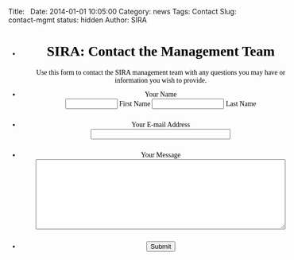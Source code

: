 Title: &nbsp;
Date: 2014-01-01 10:05:00
Category: news
Tags: Contact
Slug: contact-mgmt
status: hidden
Author: SIRA

<center>
  <script src="https://d2g9qbzl5h49rh.cloudfront.net/static/prototype.forms.js" type="text/javascript"></script>
  <script src="https://d2g9qbzl5h49rh.cloudfront.net/static/jotform.forms.js?3.2.6944" type="text/javascript"></script>
  <script type="text/javascript">
     JotForm.init(function(){
        setTimeout(function() {
            $('input_16').hint('ex: myname@example.com');
         }, 20);
        JotForm.onSubmissionError="jumpToSubmit";
     });
  </script>
  <link href="https://d2g9qbzl5h49rh.cloudfront.net/static/formCss.css?3.2.6944" rel="stylesheet" type="text/css" />
  <link type="text/css" rel="stylesheet" href="https://d2g9qbzl5h49rh.cloudfront.net/css/styles/nova.css?3.2.6944" />
  <link type="text/css" media="print" rel="stylesheet" href="https://d2g9qbzl5h49rh.cloudfront.net/css/printForm.css?3.2.6944" />
  <style type="text/css">
      .form-label-left{
          width:150px !important;
      }
      .form-line{
          padding-top:12px;
          padding-bottom:12px;
      }
      .form-label-right{
          width:150px !important;
      }
      .form-all{
          width:590px;
          color:Black !important;
          font-family:'Lucida Grande',' Lucida Sans Unicode',' Lucida Sans',' Verdana',' Tahoma',' sans-serif';
          font-size:14px;
      }
  </style>

  <form class="jotform-form" action="https://submit.jotform.us/submit/51214878396162/" method="post" name="form_51214878396162" id="51214878396162" accept-charset="utf-8">
    <input type="hidden" name="formID" value="51214878396162" />
    <div class="form-all">
      <ul class="form-section page-section">
        <li id="cid_18" class="form-input-wide" data-type="control_head">
          <div class="form-header-group">
            <div class="header-text httal htvam">
              <h1 id="header_18" class="form-header">
                SIRA: Contact the Management Team
              </h1>
              <div id="subHeader_18" class="form-subHeader">
                Use this form to contact the SIRA management team with any questions you may have or information you wish to provide.
              </div>
            </div>
          </div>
        </li>
        <li class="form-line" data-type="control_fullname" id="id_15">
          <label class="form-label form-label-top form-label-auto" id="label_15" for="input_15"> Your Name </label>
          <div id="cid_15" class="form-input-wide jf-required">
            <span class="form-sub-label-container" style="vertical-align: top">
              <input class="form-textbox" type="text" size="10" name="q15_yourName[first]" id="first_15" />
              <label class="form-sub-label" for="first_15" id="sublabel_first" style="min-height: 13px;"> First Name </label>
            </span>
            <span class="form-sub-label-container" style="vertical-align: top">
              <input class="form-textbox" type="text" size="15" name="q15_yourName[last]" id="last_15" />
              <label class="form-sub-label" for="last_15" id="sublabel_last" style="min-height: 13px;"> Last Name </label>
            </span>
          </div>
        </li>
        <li class="form-line" data-type="control_email" id="id_16">
          <label class="form-label form-label-top form-label-auto" id="label_16" for="input_16"> Your E-mail Address </label>
          <div id="cid_16" class="form-input-wide jf-required">
            <input type="email" class=" form-textbox validate[Email]" id="input_16" name="q16_yourEmail16" size="32" value="" />
          </div>
        </li>
        <li class="form-line" data-type="control_textarea" id="id_17">
          <label class="form-label form-label-top form-label-auto" id="label_17" for="input_17"> Your Message </label>
          <div id="cid_17" class="form-input-wide jf-required">
            <textarea id="input_17" class="form-textarea" name="q17_yourMessage" cols="60" rows="9"></textarea>
          </div>
        </li>
        <li class="form-line" data-type="control_button" id="id_14">
          <div id="cid_14" class="form-input-wide">
            <div style="text-align:center" class="form-buttons-wrapper">
              <button id="input_14" type="submit" class="form-submit-button">
                Submit
              </button>
            </div>
          </div>
        </li>
        <li style="display:none">
          Should be Empty:
          <input type="text" name="website" value="" />
        </li>
      </ul>
    </div>
    <input type="hidden" id="simple_spc" name="simple_spc" value="51214878396162" />
    <script type="text/javascript">
    document.getElementById("si" + "mple" + "_spc").value = "51214878396162-51214878396162";
    </script>
  </form>
  </center>